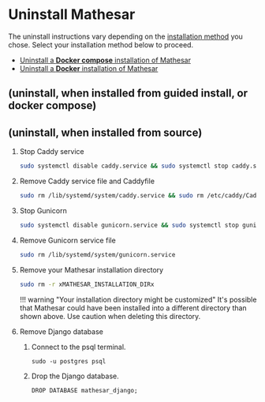 # Uninstall Mathesar

The uninstall instructions vary depending on the [installation method](../index.md#installing-mathesar) you chose. Select your installation method below to proceed.

- [Uninstall a **Docker compose** installation of Mathesar](../installation/docker-compose/index.md#uninstall)
- [Uninstall a **Docker** installation of Mathesar](../installation/docker/index.md#uninstall)

## (uninstall, when installed from guided install, or docker compose)

<!-- TODO: add content -->


## (uninstall, when installed from source)

<!-- TODO rename heading, re-organize content, review -->

1. Stop Caddy service

    ```sh
    sudo systemctl disable caddy.service && sudo systemctl stop caddy.service
    ```

1. Remove Caddy service file and Caddyfile

    ```sh
    sudo rm /lib/systemd/system/caddy.service && sudo rm /etc/caddy/Caddyfile
    ```

1. Stop Gunicorn

    ```sh
    sudo systemctl disable gunicorn.service && sudo systemctl stop gunicorn.service
    ```

1. Remove Gunicorn service file

    ```sh
    sudo rm /lib/systemd/system/gunicorn.service
    ```

1. Remove your Mathesar installation directory

    ```sh
    sudo rm -r xMATHESAR_INSTALLATION_DIRx
    ```

    !!! warning "Your installation directory might be customized"
        It's possible that Mathesar could have been installed into a different directory than shown above. Use caution when deleting this directory.

1. Remove Django database

    1. Connect to the psql terminal.

        ```
        sudo -u postgres psql
        ```
    
    2. Drop the Django database.

        ```postgresql
        DROP DATABASE mathesar_django;
        ```
